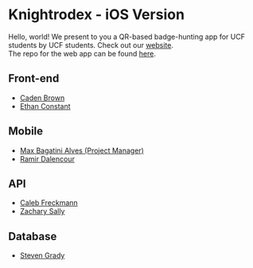 # Knightrodex - iOS Version
Hello, world! We present to you a QR-based badge-hunting app for UCF students by UCF students. Check out our [website](https://knightrodex-49dcc2a6c1ae.herokuapp.com/).\
The repo for the web app can be found [here](https://github.com/Knightrodex/KnightrodexWeb).

## Front-end
- [Caden Brown](https://github.com/kudoCodes)
- [Ethan Constant](https://github.com/EthanC43850)

## Mobile
- [Max Bagatini Alves (Project Manager)](https://github.com/maxbalves)
- [Ramir Dalencour](https://github.com/ramird21)

## API
- [Caleb Freckmann](https://github.com/tokyorecon)
- [Zachary Sally](https://github.com/zszach23)

## Database
- [Steven Grady](https://github.com/SSGrady)
